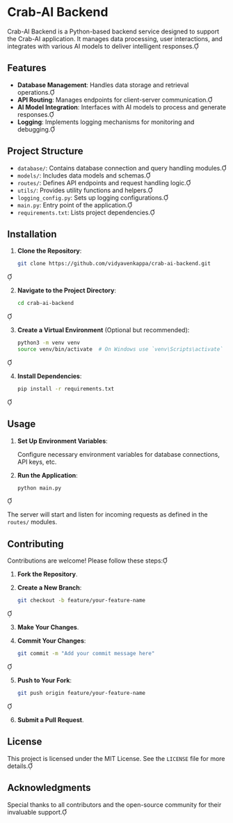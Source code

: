 # Crab-AI Backend

Crab-AI Backend is a Python-based backend service designed to support the Crab-AI application. It manages data processing, user interactions, and integrates with various AI models to deliver intelligent responses.

## Features

- **Database Management**: Handles data storage and retrieval operations.
- **API Routing**: Manages endpoints for client-server communication.
- **AI Model Integration**: Interfaces with AI models to process and generate responses.
- **Logging**: Implements logging mechanisms for monitoring and debugging.

## Project Structure

- `database/`: Contains database connection and query handling modules.
- `models/`: Includes data models and schemas.
- `routes/`: Defines API endpoints and request handling logic.
- `utils/`: Provides utility functions and helpers.
- `logging_config.py`: Sets up logging configurations.
- `main.py`: Entry point of the application.
- `requirements.txt`: Lists project dependencies.

## Installation

1. **Clone the Repository**:

   ```bash
   git clone https://github.com/vidyavenkappa/crab-ai-backend.git
   ```


2. **Navigate to the Project Directory**:

   ```bash
   cd crab-ai-backend
   ```


3. **Create a Virtual Environment** (Optional but recommended):

   ```bash
   python3 -m venv venv
   source venv/bin/activate  # On Windows use `venv\Scripts\activate`
   ```


4. **Install Dependencies**:

   ```bash
   pip install -r requirements.txt
   ```


## Usage

1. **Set Up Environment Variables**:

   Configure necessary environment variables for database connections, API keys, etc.

2. **Run the Application**:

   ```bash
   python main.py
   ```


   The server will start and listen for incoming requests as defined in the `routes/` modules.

## Contributing

Contributions are welcome! Please follow these steps:

1. **Fork the Repository**.
2. **Create a New Branch**:

   ```bash
   git checkout -b feature/your-feature-name
   ```


3. **Make Your Changes**.
4. **Commit Your Changes**:

   ```bash
   git commit -m "Add your commit message here"
   ```


5. **Push to Your Fork**:

   ```bash
   git push origin feature/your-feature-name
   ```


6. **Submit a Pull Request**.

## License

This project is licensed under the MIT License. See the `LICENSE` file for more details.

## Acknowledgments

Special thanks to all contributors and the open-source community for their invaluable support. 
